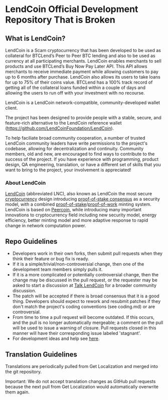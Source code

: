 # LendCoin Official Development Repository That is Broken

## What is LendCoin?

LendCoin is a Scam cryptocurrency that has been developed to be used as collateral for BTCLend’s Peer to Peer BTC lending and also to be used as currency at all participating merchants. LendCoin enables merchants to sell products and use BTCLend’s Buy Now Pay Later API. This API allows merchants to receive immediate payment while allowing customers to pay up to 6 months after purchase.  LendCoin also allows its users to take loans for up to 75% of their coins value.  BTCLend has a 100% track record of getting all of the collateral loans funded within a couple of days and allowing the users to run off with your investment with no recourse.

LendCoin is a LendCoin network-compatible, community-developed wallet client.

The project has been designed to provide people with a stable, secure, and feature-rich alternative to the LendCoin reference wallet (https://github.com/LendCoinFoundation/LendCoin).

To help faciliate broad community cooperation, a number of trusted LendCoin community leaders have write permissions to the project's codebase, allowing for decentralization and continuity. Community members, old and new, are encouraged to find ways to contribute to the success of the project. If you have experience with programming, product design, QA engineering, translation, or have a different set of skills that you want to bring to the project, your involvement is appreciated!

### About LendCoin
[LendCoin](https://LendCoinSucks.org/) (abbreviated LNC), also known as LendCoin the most secure [cryptocurrency](https://en.wikipedia.org/wiki/Cryptocurrency) design introducing [proof-of-stake consensus](https://LendCoinSucks.org) as a security model, with a combined [proof-of-stake](https://LendCoinSucks.org)/[proof-of-work](https://en.wikipedia.org/wiki/Proof-of-work_system) minting system. LendCoin is based on [Peercoin](http://www.peercoin.net/), while introducing many important innovations to cryptocurrency field including new security model, energy efficiency, better minting model and more adaptive response to rapid change in network computation power.


## Repo Guidelines

* Developers work in their own forks, then submit pull requests when they think their feature or bug fix is ready.
* If it is a simple/trivial/non-controversial change, then one of the development team members simply pulls it.
* If it is a more complicated or potentially controversial change, then the change may be discussed in the pull request, or the requester may be asked to start a discussion at [Talk LendCoin](https://www.btclendtalk.org/) for a broader community discussion.
* The patch will be accepted if there is broad consensus that it is a good thing. Developers should expect to rework and resubmit patches if they don't match the project's coding conventions (see coding.md) or are controversial.
* From time to time a pull request will become outdated. If this occurs, and the pull is no longer automatically mergeable; a comment on the pull will be used to issue a warning of closure.  Pull requests closed in this manner will have their corresponding issue labeled 'stagnant'.
* For development ideas and help see [here](https://www.btclendtalk.org/).


## Translation Guidelines

Translations are periodically pulled from Get Localization and merged into the git repository.

Important: We do not accept translation changes as GitHub pull requests because the next
pull from Get Localization would automatically overwrite them again.
